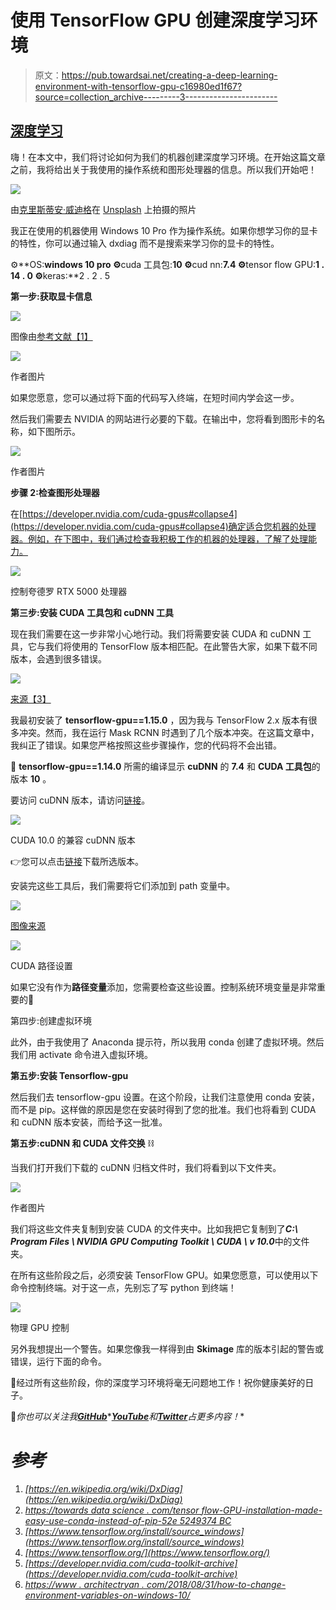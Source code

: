 # 使用 TensorFlow GPU 创建深度学习环境

> 原文：<https://pub.towardsai.net/creating-a-deep-learning-environment-with-tensorflow-gpu-c16980ed1f67?source=collection_archive---------3----------------------->

## [深度学习](https://towardsai.net/p/category/machine-learning/deep-learning)

嗨！在本文中，我们将讨论如何为我们的机器创建深度学习环境。在开始这篇文章之前，我将给出关于我使用的操作系统和图形处理器的信息。所以我们开始吧！

![](img/b52f2c44201747b43957217a52c71b06.png)

由[克里斯蒂安·威迪格](https://unsplash.com/@christianw?utm_source=medium&utm_medium=referral)在 [Unsplash](https://unsplash.com?utm_source=medium&utm_medium=referral) 上拍摄的照片

我正在使用的机器使用 Windows 10 Pro 作为操作系统。如果你想学习你的显卡的特性，你可以通过输入 dxdiag 而不是搜索来学习你的显卡的特性。

⚙️**OS:**windows 10 pro
⚙️**cuda 工具包:**10
⚙️**cud nn:**7.4
⚙️**tensor flow GPU:**1 . 14 . 0
⚙️**keras:**2 . 2 . 5

**第一步:获取显卡信息**

![](img/ac7249663b12c5899f538e3b3f0a1777.png)

图像由[参考文献【1】](https://www.top-password.com/blog/how-to-run-directx-diagnostic-tool-in-windows-10/)

![](img/d419d707a31274f49d1bd9230439b9a2.png)

作者图片

如果您愿意，您可以通过将下面的代码写入终端，在短时间内学会这一步。

然后我们需要去 NVIDIA 的网站进行必要的下载。在输出中，您将看到图形卡的名称，如下图所示。

![](img/f5fb89f5268f8ca9320593637e79c3c1.png)

作者图片

**步骤 2:检查图形处理器**

在[https://developer.nvidia.com/cuda-gpus#collapse4](https://developer.nvidia.com/cuda-gpus#collapse4)确定适合您机器的处理器。例如，在下图中，我们通过检查我积极工作的机器的处理器，了解了处理能力。

![](img/48a288b05759600a92deea934370495f.png)

控制夸德罗 RTX 5000 处理器

**第三步:安装 CUDA 工具包和 cuDNN 工具**

现在我们需要在这一步非常小心地行动。我们将需要安装 CUDA 和 cuDNN 工具，它与我们将使用的 TensorFlow 版本相匹配。在此警告大家，如果下载不同版本，会遇到很多错误。

![](img/e9263d15ecd1a111fd8d4c77d2bbb2a5.png)

[来源【3】](https://www.tensorflow.org/install/source_windows)

我最初安装了 **tensorflow-gpu==1.15.0** ，因为我与 TensorFlow 2.x 版本有很多冲突。然而，我在运行 Mask RCNN 时遇到了几个版本冲突。在这篇文章中，我纠正了错误。如果您严格按照这些步骤操作，您的代码将不会出错。

💎 **tensorflow-gpu==1.14.0** 所需的编译显示 **cuDNN** 的 **7.4** 和 **CUDA 工具包**的版本 **10** 。

要访问 cuDNN 版本，请访问[链接](https://developer.nvidia.com/rdp/cudnn-archive)。

![](img/4d20a38e803d52b30e5cc6e12c42b259.png)

CUDA 10.0 的兼容 cuDNN 版本

👉您可以点击[链接](https://developer.nvidia.com/cuda-10.0-download-archive?target_os=Windows&target_arch=x86_64&target_version=10&target_type=exelocal)下载所选版本。

安装完这些工具后，我们需要将它们添加到 path 变量中。

![](img/ed6eb9adf713b1e2610c403bb03d9168.png)

[图像来源](https://www.architectryan.com/2018/08/31/how-to-change-environment-variables-on-windows-10/)

![](img/aebde24afa168139c5c40a308dfe500a.png)

CUDA 路径设置

如果它没有作为**路径变量**添加，您需要检查这些设置。控制系统环境变量是非常重要的🧷

第四步:创建虚拟环境

此外，由于我使用了 Anaconda 提示符，所以我用 conda 创建了虚拟环境。然后我们用 activate 命令进入虚拟环境。

**第五步:安装 Tensorflow-gpu**

然后我们去 tensorflow-gpu 设置。在这个阶段，让我们注意使用 conda 安装，而不是 pip。这样做的原因是您在安装时得到了您的批准。我们也将看到 CUDA 和 cuDNN 版本安装，而给予这一批准。

**第五步:cuDNN 和 CUDA 文件交换** ⛓

当我们打开我们下载的 cuDNN 归档文件时，我们将看到以下文件夹。

![](img/c2841867bbb0f3744d327d432389b56a.png)

作者图片

我们将这些文件夹复制到安装 CUDA 的文件夹中。比如我把它复制到了***C:\ Program Files \ NVIDIA GPU Computing Toolkit \ CUDA \ v 10.0***中的文件夹。

在所有这些阶段之后，必须安装 TensorFlow GPU。如果您愿意，可以使用以下命令控制终端。对于这一点，先别忘了写 python 到终端！

![](img/31658a93539ad42f66ed7191b9b5a7a0.png)

物理 GPU 控制

另外我想提出一个警告。如果您像我一样得到由 **Skimage** 库的版本引起的警告或错误，运行下面的命令。

🔮经过所有这些阶段，你的深度学习环境将毫无问题地工作！祝你健康美好的日子。

🎉*你也可以关注我*[***GitHub***](https://github.com/BuseYaren)*[***YouTube***](https://www.youtube.com/channel/UCzAODG3wgdKtRov8VvyXvtw)*和*[***Twitter***](https://twitter.com/BuseYarenTekin)*占更多内容！**

# *参考*

1.  *[https://en.wikipedia.org/wiki/DxDiag](https://en.wikipedia.org/wiki/DxDiag)*
2.  *[https://towards data science . com/tensor flow-GPU-installation-made-easy-use-conda-instead-of-pip-52e 5249374 BC](https://towardsdatascience.com/tensorflow-gpu-installation-made-easy-use-conda-instead-of-pip-52e5249374bc)*
3.  *[https://www.tensorflow.org/install/source_windows](https://www.tensorflow.org/install/source_windows)*
4.  *[https://www.tensorflow.org/](https://www.tensorflow.org/)*
5.  *[https://developer.nvidia.com/cuda-toolkit-archive](https://developer.nvidia.com/cuda-toolkit-archive)*
6.  *[https://www . architectryan . com/2018/08/31/how-to-change-environment-variables-on-windows-10/](https://www.architectryan.com/2018/08/31/how-to-change-environment-variables-on-windows-10/)*